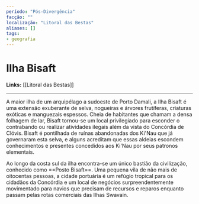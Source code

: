 ```yaml
---
período: "Pós-Divergência"
facção: ""
localização: "Litoral das Bestas"
aliases: []
tags:
- geografia
---
```


# **Ilha Bisaft**

**Links:** [[Litoral das Bestas]]

---
A maior ilha de um arquipélago a sudoeste de Porto Damali, a Ilha Bisaft é uma extensão exuberante de selva, nogueiras e árvores frutíferas, criaturas exóticas e manguezais espessos. Cheia de habitantes que chamam a densa folhagem de lar, Bisaft tornou-se um local privilegiado para esconder o contrabando ou realizar atividades ilegais além da vista do Concórdia de Clóvis. Bisaft é pontilhada de ruínas abandonadas dos Ki'Nau que já governaram esta selva, e alguns acreditam que essas aldeias escondem conhecimentos e presentes concedidos aos Ki'Nau por seus patronos elementais.

Ao longo da costa sul da ilha encontra-se um único bastião da civilização, conhecido como ==Posto Bisaft==. Uma pequena vila de não mais de oitocentas pessoas, a cidade portuária é um refúgio tropical para os cidadãos da Concórdia e um local de negócios surpreendentemente movimentado para navios que precisam de recursos e reparos enquanto passam pelas rotas comerciais das Ilhas Swavain.
